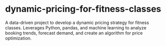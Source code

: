 # dynamic-pricing-for-fitness-classes
A data-driven project to develop a dynamic pricing strategy for fitness classes. Leverages Python, pandas, and machine learning to analyze booking trends, forecast demand, and create an algorithm for price optimization.
